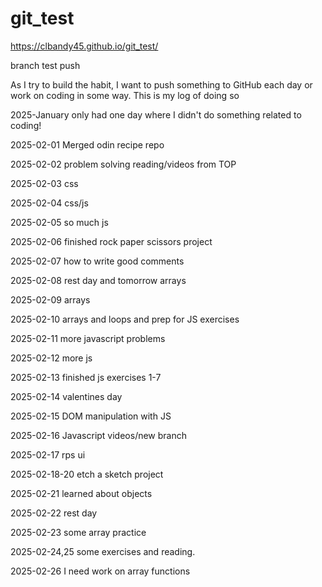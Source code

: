 # git_test

https://clbandy45.github.io/git_test/

branch test push 

As I try to build the habit, I want to push something to GitHub each day or work on coding in some way. This is my log of doing so

2025-January only had one day where I didn't do something related to coding!

2025-02-01 Merged odin recipe repo

2025-02-02 problem solving reading/videos from TOP

2025-02-03 css

2025-02-04 css/js

2025-02-05 so much js

2025-02-06 finished rock paper scissors project

2025-02-07 how to write good comments

2025-02-08 rest day and tomorrow arrays

2025-02-09 arrays

2025-02-10 arrays and loops and prep for JS exercises

2025-02-11 more javascript problems

2025-02-12 more js

2025-02-13 finished js exercises 1-7

2025-02-14 valentines day

2025-02-15 DOM manipulation with JS

2025-02-16 Javascript videos/new branch

2025-02-17 rps ui

2025-02-18-20 etch a sketch project

2025-02-21 learned about objects

2025-02-22 rest day

2025-02-23 some array practice

2025-02-24,25 some exercises and reading.

2025-02-26 I need work on array functions